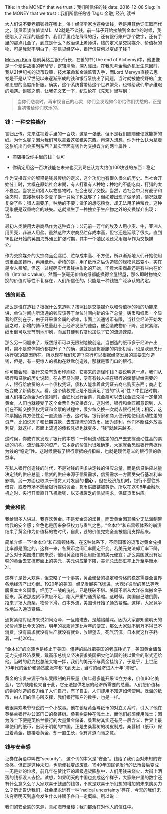 Title: In the MONEY that we trust：我们所信任的钱
date: 2016-12-08
Slug: In the MONEY that we trust：我们所信任的钱
Tags: 金融, 经济, 读书



大人们说不要老把钱挂在嘴上，俗！经济学家也避免谈钱，老是用其他词汇取而代之，谈货币谈价值谈M1、M2就是不谈钱。前一阵子开始接触到金本位的时候，我便陷入了深深的疑惑中，我们手里花花绿绿的纸，还有银行账户那个数字，还有手里的那点儿金子，到底是什么？政治课上老师讲，钱的定义是交换媒介、价值标的物，可是我就不明白了，在信贷经济中，银行信贷何以变成了钱？



[Mervyn King](https://en.wikipedia.org/wiki/Mervyn_King,_Baron_King_of_Lothbury) 是前英格兰银行行长，在他的书(The end of Alchemy)中，他更像是一个爱讲故事的老爷爷，逻辑清晰，深入浅出。在我思考金融危机发生原因时，我从21世纪初的货币政策、技术革命和金融监管入手，而Lord Mervyn直接去思考是不是从17世纪以来逐渐形成的钱和银行系统出了问题，当时就被他视野的广度和思想的高度所折服。确实，这个系统曾带给这个世界繁荣，也带给我们举步维艰的境遇。谈钱之前，让我先文艺一下，纪伯伦在《先知》里写到：

>当你们悲哀时，再审视自己的心灵，你们会发现如今带给你们忧愁的，正是当初带给你们欢乐的。



### 钱：一种交换媒介

言归正传。先来注视着手里的一百块，这是一张纸，但不是我们随随便便就能撕的纸。为什么呢？因为我们可以拿着这张纸买东西。再深入想想，你为什么认为拿着这张纸出门会买到东西？其实里面有钱作为交换媒介的两个属性：

* 商店接受你手里的钱：认可

* 你确定用这一百块钱能在未来也买到现在认为大约值100块钱的东西：稳定



作为交换媒介的解释是钱最传统的定义，这个功能也有很久很久的历史。当社会开始分工时，大概在原始社会末期，有人打猎有人种地；种地的不能吃肉，打猎的太不稳定。当农民和猎人以物易物时，社会出现了交换。当然，若社会中只有麦子和兔肉时，直接标明多少麦子换一只兔子也就够了；但如若出现了做矛的，情况就变复杂了些：猎人需要矛，种地的不要；做矛的想吃粮食，却无法用矛换粮食。这种现象便是双重吻合的缺失。这就滋生了一种独立于生产物之外的交换媒介出现：钱。



最初人类使用大宗商品作为这种媒介：公元前一万年的埃及人用小麦、牛，亚洲人用贝壳，非洲人用盐。虽然这种大宗商品贮存成本高，但它还是延续了很久。直到16世纪开始的英国海外殖民扩张时期，其中一个殖民地还采用烟草作为交换媒介。



作为交换媒介的大宗商品会腐烂、贮存成本高、不方便，所以渐渐地人们开始使用贵重金属铸币，再用纸币。滑稽的是，用了纸币之后伪造钱的规模竟然变小，实在是令人费解。但这一过程确实代表钱抽象化的开始，毕竟大宗商品还是有些内在价值（intrinsic value)，然而一张毫无价值的纸都能换得金屋银屋，那么即时物物交换的价值对等性不复存在，人们所信任的，只能是一种钱被广泛承认的约定。



### 钱的创造

那么是谁在造钱？根据什么来造呢？按照钱是交换媒介以和价值标的物的功能来讲，单位时间内所流通的钱应该等于单位时间内新的生产总量。铸币和纸币一个显著的区别在于，由于开采重金属的艰难，市面上流通钱币有限，当社会经济开始发展之时，新增的铸币总量赶不上经济发展的速度，便会造成物价下降，通货紧缩。纸币倒可以无节制地印刷，而且其便利程度也加快了它的流通速度。



那么另一问题来了，既然纸币可以无限制地被创造，当创造的纸币多于经济产出时，岂不是整体物价都提升了？的确，这就是通货膨胀的内部机理，也是欧洲央行执行QE的原因所在。所以现在我们知道了央行可以根据经济发展的需要去创造钱，但是，有一更惊人的机构在默默创造钱，那就是家门口的银行。



你可能会想，银行又没有货币印刷权，它哪来的途径印钱？要说明这一点，我们从银行和贷款的历史说起。在古罗马时期，便有有钱人把在银行的储蓄贷给需要的人，银行给放贷的人一个债权凭证，债权人能拿着此凭证去商店购买东西；商店老板变成了新债权人。看，这个债权凭证是不是满足了钱的“认可”性？中世纪时期，当人们接受黄金为价值物时，金匠也发行金票，凭金票可以去找金匠兑换一定量的黄金，人们也就接受了这个金票作为交换媒介。这时候，银行和金匠都意识到，人们在不断交换债权凭证和金票的过程中，很少每交换一次就去银行兑钱；相反，这种票据因其方便性会一直流通下去。这时候，银行家和商人便开始使用流动性差的资产，比如说房子和长期贷款，去支撑流动的货币。因为逐利，他们不断往外放高利贷，就这样，市面上流通的债权凭据也就变多，“钱”就越来越多。



这时候，你或许就发现了银行的本质：一种用流动性差的资产去支撑流动性高的票据的机构。流动性差的资产，它本身的价值也很难确定，大家就会恐慌银行票据作为钱的“稳定”性。这时候便有了银行票据的折扣率，也就是现代意义的银行债的收益率。



在私人银行创造钱的时代，不是对钱的需求决定钱的供应总量，而是信贷供应总量决定钱的供应总量；信贷的供应来源于信贷需求，信贷需求一方面受央行基准利率影响，另一方面也取决于借贷人对发展的 __信心__ 。但在经济危机时，银行不愿往外借贷，或者市场不愿给银行提供资金，货币供应链被剪断。所以在2008年金融危机之时，央行开着直升飞机撒钱，以支撑疲乏的信贷需求，保证货币供应。



### 黄金和钱

我给很多人讲过，我喜欢黄金。不是爱金饰的炫目，而爱黄金因其稀少无法滥制带给我的安全感；金色也是历来象征权力与贵气之色。“金本位”和布雷顿体系的崩溃结束了黄金作为价值标的物时代，自此，钱的价值完完全全被信用支撑起来。



简单介绍一下“金本位”和布雷顿体系。在这种体系下，不同国家的货币对黄金兑换比率都是固定的，这样一来，各货币之间汇率固定不变。若美元兑法郎汇率下降，那么对于美国进口商来说，他用黄金结算比用贬值的美元便宜；那么美国就没有足够的黄金去支撑市面上的美元，美元供应量下降，美元兑法郎汇率上升至平衡水准。



这样子是皆大欢喜，但忽略了一个事实，黄金储备的稳定和价格的稳定需要全世界各地经济产出均衡。1920年的美国，经济发展突飞猛进，大西洋彼岸的英法等老牌资本主义国家，经历了一战的洗礼，已是残破不堪。美国不断从大洋彼岸搬金子回来，英法那边货币供应不足，陷入严重的通货紧缩。这时候，美国自己瞎倒腾，招来了场大萧条，物价下滑，资本外流，美国也开始了通货紧缩。这样，大家竞争性地进入通货紧缩。



通货紧缩对经济来说如同沼泽，一旦陷进去，是越陷越深。因为大家都知道明天的米价肯定比今天的低，明年的衣服肯定比今年的便宜，那么大家就不到万不得已不消费，没有需求就没有生产就没有就业，放眼望去，死气沉沉。日本就这样子耗着，一耗20年。



“金本位”的崩溃也是终止于美国。僵持的越战把美国的老底耗光了，美国黄金储备无力支撑经济发展，戴高乐总统又坚决要求美国把欠他法国的钱以黄金的形式还给他。当时的尼克松总统大笔一挥，我们的美元不与黄金挂钩了。于是乎，上世纪70年代的金价和通货膨胀率都飞到天上，当时的经济进入十年“滞胀”。



黄金的宝贵来源于每年受限制的开采量（每年最多能开采10立方米，价值80亿美金），它的缺陷也来自于此，它无法提供发展的经济所需要的总量。人们把价值标的物的创造的权力给了人们自己，有了自由，人们却用不知道如何使用。泛滥的纸币，由人们的信心所支撑，我们银行账户的数字，也是一样。



我很喜欢老爷爷说的一个小故事。他在谈及黄金与纸币的对立关系时，引入了他在英格兰银行办公室门口的桑葚树。桑葚树要种在浅土上，而他们必须使用浅土；因为浅土下便是英格兰银行的大量黄金储备。桑葚树其实还有另一层含义，世界上最早使用的纸币，出现于明朝的中国，正是由桑葚树的树皮制成。桑葚树（纸币）保卫着黄金，链接着黄金，却一直生长，似有背道而驰之意。



### 钱与安全感

证券在英语中叫做"security"， 这个词的本义是“安全"。钱给了我们面对未知的安全感。但正是这种未知，也能使钱变成废纸。1949年国民党发行的法币最后变成一无是处的垃圾，前几年在赞比亚的超级通货膨胀中，人们用钱来烧火，大街上洒落的钱都没人去捡。试想，如果明天的中国也变成这个样子，大家账户里的数字还有什么意义么？大家欢喜于鼓鼓的钱包，不就是欢喜于所幻想的增加的未来购买力么？历史告诉我们，社会里永远有一种”radical uncertainty“存在，今天的我们无法穷尽明天到底会发生什么并赋予各自一定概率。所以说：



我们的安全感的来源，真如海市蜃楼；我们都活在对他人的信任中。

